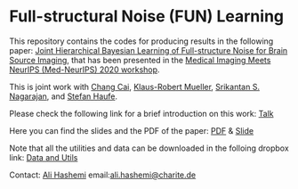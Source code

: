 # Full-structural Noise (FUN) Learning

This repository contains the codes for producing results in the following paper: [Joint Hierarchical Bayesian Learning of Full-structure Noise for Brain Source Imaging](https://www.google.com/url?q=http%3A%2F%2Fwww.cse.cuhk.edu.hk%2F~qdou%2Fpublic%2Fmedneurips2020%2F39_MedNeurIPS_2020_Workshop_FUN_learning_Hashemi_et_al_Camera_ready.pdf&sa=D&sntz=1&usg=AFQjCNGNraBV-8mkkCfRQcZEA8m9Ks2ZIA), that has been presented in the [Medical Imaging Meets NeurIPS (Med-NeurIPS) 2020 workshop](https://sites.google.com/view/med-neurips-2020/home?authuser=0). 

This is joint work with [Chang Cai](https://www.researchgate.net/profile/Chang_Cai22), [Klaus-Robert Mueller](https://www.ml.tu-berlin.de/menue/members/klaus-robert_mueller/), [Srikantan S. Nagarajan](https://profiles.ucsf.edu/srikantan.nagarajan), and [Stefan Haufe](https://braindata.charite.de/metas/person/person/address_detail/haufe/). 

Please check the following link for a brief introduction on this work:  [Talk](https://slideslive.com/38943007/joint-hierarchical-bayesian-learning-of-fullstructure-noise-for-brain-source-imaging)

Here you can find the slides and the PDF of the paper:  [PDF](https://github.com/AliHashemi-ai/FUN-Learning/blob/main/MedNeurIPS_2020_Workshop_FUN_learning_Hashemi_et_al_Camera_ready.pdf) &  [Slide](https://github.com/AliHashemi-ai/FUN-Learning/blob/main/MedNeurIPS_2020_Talk%20Final.pdf)


Note that all the utilities and data can be downloaded in the folloing dropbox link: 
[Data and Utils](https://www.dropbox.com/sh/2f9ktwo6ped1470/AADIwOiN0oh3GKFQPI0VWqLKa?dl=0)

Contact: [Ali Hashemi](https://www.linkedin.com/in/alihashemi-ai/)
email:ali.hashemi@charite.de

